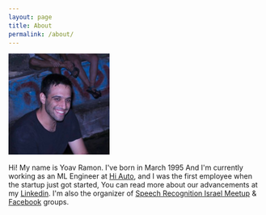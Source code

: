 ```yaml
---
layout: page
title: About
permalink: /about/
---
```


![image](/assets/img/my.jpeg)

Hi! My name is Yoav Ramon.
I've born in March 1995 And I'm currently working as an ML Engineer at [Hi Auto](hi.auto), and I was the first employee when the startup just got started, You can read more about our advancements at my [Linkedin](https://www.linkedin.com/in/yoav-ramon-611718174/). I'm also the organizer of [Speech Recognition Israel Meetup](https://www.meetup.com/Speech-Recognition-Israel/) & [Facebook](https://www.facebook.com/groups/461707137729175/) groups.
